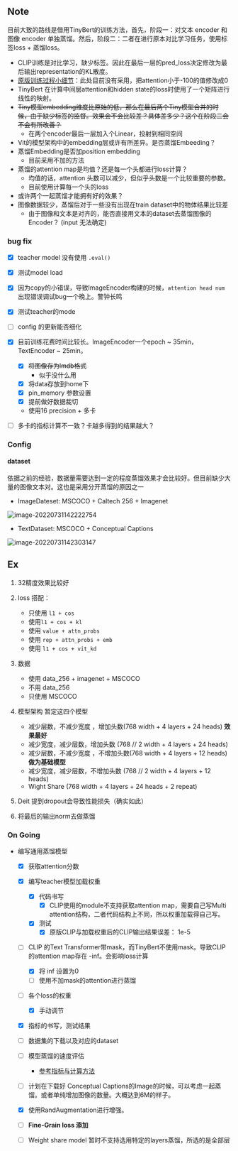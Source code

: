 ## Note

目前大致的路线是借用TinyBert的训练方法，首先，阶段一：对文本 encoder 和图像 encoder 单独蒸馏。然后，阶段二：二者在进行原本对比学习任务，使用标签loss + 蒸馏loss。

- CLIP训练是对比学习，缺少标签。因此在最后一层的pred_loss决定修改为最后输出representation的KL散度。
- [原版训练过程小细节](https://github.com/huawei-noah/Pretrained-Language-Model/blob/master/TinyBERT/general_distill.py#L425)：此处目前没有采用，把attention小于-100的值修改成0
- TinyBert 在计算中间层attention和hidden state的loss时使用了一个矩阵进行线性的映射。
- ~~Tiny模型embedding维度比原始的低，那么在最后两个Tiny模型合并的时候，由于缺少标签的监督。效果会不会比较差？具体差多少？这个在阶段二会不会有所改善？~~
  - 在两个encoder最后一层加入个Linear，投射到相同空间
- Vit的模型架构中的embedding层或许有所差异。是否蒸馏Embeeding？
- 蒸馏Embedding是否加position embedding
  - 目前采用不加的方法
- 蒸馏的attention map是均值？还是每一个头都进行loss计算？
  - 均值的话，attention 头数可以减少，但似乎头数是一个比较重要的参数。
  - 目前使用计算每一个头的loss
- 或许两个一起蒸馏才能拥有好的效果？
- 图像数据较少，蒸馏后对于一些没有出现在train dataset中的物体结果比较差
  - 由于图像和文本是对齐的，能否直接用文本的dataset去蒸馏图像的Encoder？ (input 无法确定)

### bug fix
- [x] teacher model 没有使用 `.eval()`
- [x] 测试model load
- [x] 因为copy的小错误，导致ImageEncoder构建的时候，`attention head num` 出现错误调试bug一个晚上。警钟长鸣
- [x] 测试teacher的mode
- [ ] config 的更新能否细化
- [x] 目前训练花费时间比较长。ImageEncoder一个epoch ~ 35min，TextEncoder ~ 25min。
  - [x] ~~将图像存为lmdb格式~~
    - 似乎没什么用
  - [x] 将data存放到home下
  - [x] pin_memory 参数设置
  - [x] 提前做好数据裁切
    
  - 使用16 precision + 多卡
- [ ] 多卡的指标计算不一致？卡越多得到的结果越大？


### Config
#### dataset
依据之前的经验，数据量需要达到一定的程度蒸馏效果才会比较好。但目前缺少大量的图像文本对。这也是采用分开蒸馏的原因之一
- ImageDateset: MSCOCO + Caltech 256 + Imagenet

![image-20220731142222754](https://jadepicgo.oss-cn-shenzhen.aliyuncs.com/img/image-20220731142222754.png)

- TextDataset: MSCOCO + Conceptual Captions

![image-20220731142303147](https://jadepicgo.oss-cn-shenzhen.aliyuncs.com/img/image-20220731142303147.png)



## Ex

1. 32精度效果比较好

2. loss 搭配：

   - 只使用 `l1 + cos` 
   - 使用`l1 + cos + kl`
   - 使用 `value + attn_probs`
   - 使用 `rep + attn_probs + emb`
   - 使用 `l1 + cos + vit_kd`
3. 数据
   - 使用 data_256 + imagenet + MSCOCO
   - 不用 data_256
   - 只使用 MSCOCO

4. 模型架构
   暂定这四个模型

   - 减少层数，不减少宽度 ，增加头数(768 width + 4 layers + 24 heads) **效果最好**
   - 减少宽度，减少层数，增加头数 (768 // 2 width + 4 layers + 24 heads)
   - 减少层数，不减少宽度 ，不增加头数(768 width + 4 layers + 12 heads) **做为基础模型**
   - 减少宽度，减少层数，不增加头数 (768 // 2 width + 4 layers + 12 heads)
   - Wight Share (768 width + 4 layers + 24 heads + 2 repeat)


5. Deit 提到dropout会导致性能损失（确实如此）
6. 将最后的输出norm去做蒸馏



### On Going
- 编写通用蒸馏模型
  - [x] 获取attention分数
  - [x] 编写teacher模型加载权重
    - [x] 代码书写
      - [x] CLIP使用的module不支持获取attention map，需要自己写Multi attention结构，二者代码结构上不同，所以权重加载得自己写。
    - [x] 测试
      - [x] 原版CLIP与加载权重后的CLIP输出结果误差： 1e-5
  - [ ] CLIP 的Text Transformer带mask，而TinyBert不使用mask。导致CLIP的attention map存在 -inf。会影响loss计算
    - [x] 将 inf 设置为0
    - [ ] 使用不加mask的attention进行蒸馏
  - [ ] 各个loss的权重
    - [x] 手动调节
  - [x] 指标的书写，测试结果
  - [ ] 数据集的下载以及对应的dataset
  - [ ] 模型蒸馏的速度评估
    - [参考指标与计算方法](https://zhuanlan.zhihu.com/p/376925457)
  - [ ] 计划在下载好 Conceptual Captions的Image的时候，可以考虑一起蒸馏。或者单纯增加图像的数量。大概达到6M的样子。
  - [x] 使用RandAugmentation进行增强。
  - [ ] **Fine-Grain loss 添加**
  - [ ] Weight share model 暂时不支持选用特定的layers蒸馏，所选的是全部层
  
  

